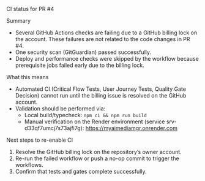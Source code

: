 CI status for PR #4

Summary
- Several GitHub Actions checks are failing due to a GitHub billing lock on the account. These failures are not related to the code changes in PR #4.
- One security scan (GitGuardian) passed successfully.
- Deploy and performance checks were skipped by the workflow because prerequisite jobs failed early due to the billing lock.

What this means
- Automated CI (Critical Flow Tests, User Journey Tests, Quality Gate Decision) cannot run until the billing issue is resolved on the GitHub account.
- Validation should be performed via:
  - Local build/typecheck: `npm ci && npm run build`
  - Manual verification on the Render environment (service srv-d33qf7umcj7s73ajfi7g): https://myaimediamgr.onrender.com

Next steps to re-enable CI
1) Resolve the GitHub billing lock on the repository’s owner account.
2) Re-run the failed workflow or push a no-op commit to trigger the workflows.
3) Confirm that tests and gates complete successfully.
